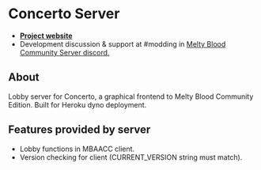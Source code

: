 # Concerto Server
* [**Project website**](https://concerto.shib.live)
* Development discussion & support at #modding in [Melty Blood Community Server discord.](https://discord.gg/KeuSaJ5My8)

## About
Lobby server for Concerto, a graphical frontend to Melty Blood Community Edition. Built for Heroku dyno deployment.

## Features provided by server
* Lobby functions in MBAACC client.
* Version checking for client (CURRENT_VERSION string must match).
